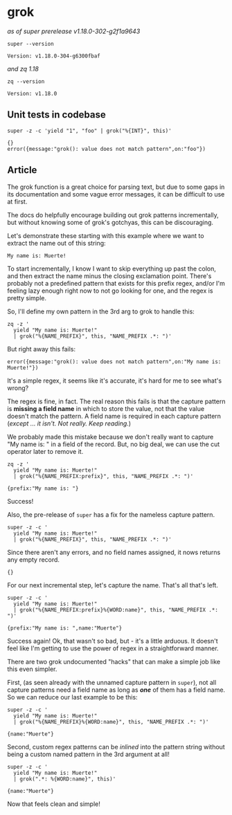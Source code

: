 # grok

_as of super prerelease v1.18.0-302-g2f1a9643_

```mdtest-command
super --version
```
```mdtest-output
Version: v1.18.0-304-g6300fbaf
```
_and zq 1.18_
```mdtest-command
zq --version
```
```mdtest-output
Version: v1.18.0
```

## Unit tests in codebase

```mdtest-command
super -z -c 'yield "1", "foo" | grok("%{INT}", this)' 
```
```mdtest-output
{}
error({message:"grok(): value does not match pattern",on:"foo"})
```

## Article

The grok function is a great choice for parsing text, but due to some gaps in
its documentation and some vague error messages, it can be difficult to use at
first.

The docs do helpfully encourage building out grok patterns incrementally, but
without knowing some of grok's gotchyas, this can be discouraging.

Let's demonstrate these starting with this example where we want to extract the
name out of this string:

```text
My name is: Muerte!
```

To start incrementally, I know I want to skip everything up past the colon, and
then extract the name minus the closing exclamation point. There's probably not
a predefined pattern that exists for this prefix regex, and/or I'm feeling lazy
enough right now to not go looking for one, and the regex is pretty simple.

So, I'll define my own pattern in the 3rd arg to grok to handle this:
```mdtest-command
zq -z '
  yield "My name is: Muerte!"  
  | grok("%{NAME_PREFIX}", this, "NAME_PREFIX .*: ")'
```
But right away this fails:
```mdtest-output
error({message:"grok(): value does not match pattern",on:"My name is: Muerte!"})
```

It's a simple regex, it seems like it's accurate, it's hard for me to see what's
wrong?

The regex is fine, in fact. The real reason this fails is that the capture
pattern is **missing a field name** in which to store the value, not that the
value doesn't match the pattern. A field name is required in each capture
pattern (_except ... it isn't. Not really. Keep reading._)

We probably made this mistake because we don't really want to capture "My name
is: " in a field of the record. But, no big deal, we can use the cut operator
later to remove it.

```mdtest-command
zq -z '
  yield "My name is: Muerte!"  
  | grok("%{NAME_PREFIX:prefix}", this, "NAME_PREFIX .*: ")'             
```
```mdtest-output
{prefix:"My name is: "}
```
                       
Success!

Also, the pre-release of `super` has a fix for the nameless capture pattern.

```mdtest-command
super -z -c '
  yield "My name is: Muerte!"  
  | grok("%{NAME_PREFIX}", this, "NAME_PREFIX .*: ")'
```
Since there aren't any errors, and no field names assigned, it nows returns any
empty record.
```mdtest-output
{}
```

For our next incremental step, let's capture the name. That's all that's left.
```mdtest-command
super -z -c '
  yield "My name is: Muerte!"  
  | grok("%{NAME_PREFIX:prefix}%{WORD:name}", this, "NAME_PREFIX .*: ")'
```
```mdtest-output
{prefix:"My name is: ",name:"Muerte"}
```
    
Success again! Ok, that wasn't so bad, but - it's a little arduous. It doesn't
feel like I'm getting to use the power of regex in a straightforward manner.

There are two grok undocumented "hacks" that can make a simple job like this
even simpler.

First, (as seen already with the unnamed capture pattern in `super`), not all
capture patterns need a field name as long as _**one**_ of them has a field
name. So we can reduce our last example to be this:

```mdtest-command
super -z -c '
  yield "My name is: Muerte!" 
  | grok("%{NAME_PREFIX}%{WORD:name}", this, "NAME_PREFIX .*: ")'
```
```mdtest-output
{name:"Muerte"}
```

Second, custom regex patterns can be _inlined_ into the pattern string without
being a custom named pattern in the 3rd argument at all!
                   
```mdtest-command
super -z -c '
  yield "My name is: Muerte!" 
  | grok(".*: %{WORD:name}", this)'
```
```mdtest-output
{name:"Muerte"}
```

Now that feels clean and simple!        
